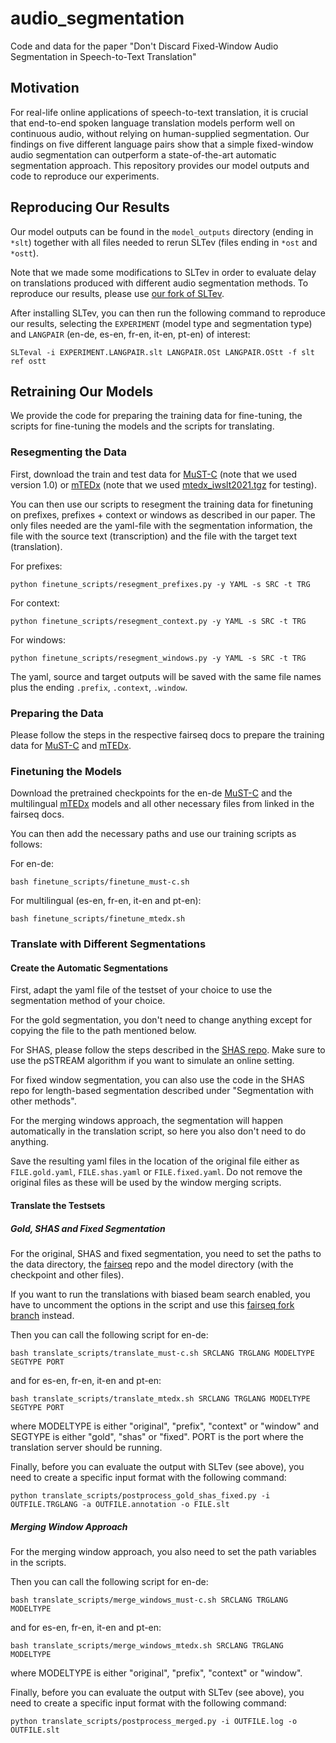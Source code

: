 # audio_segmentation
Code and data for the paper "Don't Discard Fixed-Window Audio Segmentation in Speech-to-Text Translation"

## Motivation

For real-life online applications of speech-to-text translation, it is crucial that end-to-end spoken language translation models perform well on continuous audio, without relying on human-supplied segmentation. Our findings on five different language pairs show that a simple fixed-window audio segmentation can outperform a state-of-the-art automatic segmentation approach. This repository provides our model outputs and code to reproduce our experiments.

## Reproducing Our Results

Our model outputs can be found in the `model_outputs` directory (ending in `*slt`) together with all files needed to rerun SLTev (files ending in `*ost` and `*ostt`).

Note that we made some modifications to SLTev in order to evaluate delay on translations produced with different audio segmentation methods. To reproduce our results, please use [our fork of SLTev](https://github.com/chanberg/SLTev).

After installing SLTev, you can then run the following command to reproduce our results, selecting the `EXPERIMENT` (model type and segmentation type) and `LANGPAIR` (en-de, es-en, fr-en, it-en, pt-en) of interest:

	SLTeval -i EXPERIMENT.LANGPAIR.slt LANGPAIR.OSt LANGPAIR.OStt -f slt ref ostt


## Retraining Our Models

We provide the code for preparing the training data for fine-tuning, the scripts for fine-tuning the models and the scripts for translating.

### Resegmenting the Data
First, download the train and test data for [MuST-C](https://ict.fbk.eu/must-c/) (note that we used version 1.0)  or [mTEDx](http://www.openslr.org/100) (note that we used [mtedx_iwslt2021.tgz](https://www.openslr.org/resources/100/mtedx_iwslt2021.tgz) for testing).

You can then use our scripts to resegment the training data for finetuning on prefixes, prefixes + context or windows as described in our paper. The only files needed are the yaml-file with the segmentation information, the file with the source text (transcription) and the file with the target text (translation).

For prefixes:

	python finetune_scripts/resegment_prefixes.py -y YAML -s SRC -t TRG

For context:

	python finetune_scripts/resegment_context.py -y YAML -s SRC -t TRG

For windows:

	python finetune_scripts/resegment_windows.py -y YAML -s SRC -t TRG

The yaml, source and target outputs will be saved with the same file names plus the ending `.prefix`, `.context`, `.window`.

### Preparing the Data

Please follow the steps in the respective fairseq docs to prepare the training data for [MuST-C](https://github.com/facebookresearch/fairseq/blob/main/examples/speech_text_joint_to_text/docs/ende-mustc.md) and [mTEDx](https://github.com/facebookresearch/fairseq/blob/main/examples/speech_text_joint_to_text/docs/iwslt2021.md).

### Finetuning the Models

Download the pretrained checkpoints for the en-de [MuST-C](https://dl.fbaipublicfiles.com/joint_speech_text_4_s2t/must_c/en_de/checkpoint_ave_10.pt) and the multilingual [mTEDx](https://dl.fbaipublicfiles.com/joint_speech_text_4_s2t/iwslt/iwslt_data/checkpoint17.pt) models and all other necessary files from linked in the fairseq docs.

You can then add the necessary paths and use our training scripts as follows:

For en-de:

	bash finetune_scripts/finetune_must-c.sh

For multilingual (es-en, fr-en, it-en and pt-en):

	bash finetune_scripts/finetune_mtedx.sh

### Translate with Different Segmentations

#### Create the Automatic Segmentations
First, adapt the yaml file of the testset of your choice to use the segmentation method of your choice.

For the gold segmentation, you don't need to change anything except for copying the file to the path mentioned below.

For SHAS, please follow the steps described in the [SHAS repo](https://github.com/mt-upc/SHAS). Make sure to use the pSTREAM algorithm if you want to simulate an online setting.

For fixed window segmentation, you can also use the code in the SHAS repo for length-based segmentation described under "Segmentation with other methods".

For the merging windows approach, the segmentation will happen automatically in the translation script, so here you also don't need to do anything.

Save the resulting yaml files in the location of the original file either as `FILE.gold.yaml`, `FILE.shas.yaml` or  `FILE.fixed.yaml`. Do not remove the original files as these will be used by the window merging scripts.

#### Translate the Testsets

##### Gold, SHAS and Fixed Segmentation

For the original, SHAS and fixed segmentation, you need to set the paths to the data directory, the [fairseq](https://github.com/facebookresearch/fairseq) repo and the model directory (with the checkpoint and other files).

If you want to run the translations with biased beam search enabled, you have to uncomment the options in the script and use this [fairseq fork branch](https://github.com/bhaddow/fairseq/tree/biased-beam) instead.

Then you can call the following script for en-de:

	bash translate_scripts/translate_must-c.sh SRCLANG TRGLANG MODELTYPE SEGTYPE PORT

and for es-en, fr-en, it-en and pt-en:

	bash translate_scripts/translate_mtedx.sh SRCLANG TRGLANG MODELTYPE SEGTYPE PORT

where MODELTYPE is either "original", "prefix", "context" or "window" and SEGTYPE is either "gold", "shas" or "fixed". PORT is the port where the translation server should be running.

Finally, before you can evaluate the output with SLTev (see above), you need to create a specific input format with the following command:

	python translate_scripts/postprocess_gold_shas_fixed.py -i OUTFILE.TRGLANG -a OUTFILE.annotation -o FILE.slt

##### Merging Window Approach

For the merging window approach, you also need to set the path variables in the scripts.

Then you can call the following script for en-de:

	bash translate_scripts/merge_windows_must-c.sh SRCLANG TRGLANG MODELTYPE

and for es-en, fr-en, it-en and pt-en:

	bash translate_scripts/merge_windows_mtedx.sh SRCLANG TRGLANG MODELTYPE

where MODELTYPE is either "original", "prefix", "context" or "window".

Finally, before you can evaluate the output with SLTev (see above), you need to create a specific input format with the following command:

	python translate_scripts/postprocess_merged.py -i OUTFILE.log -o OUTFILE.slt
